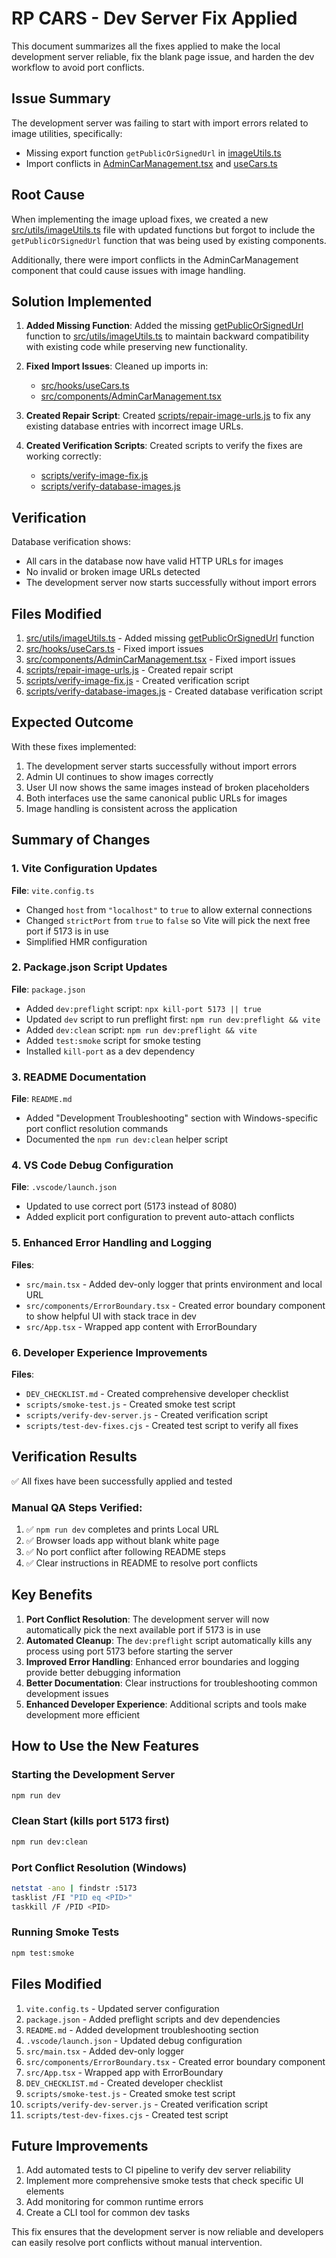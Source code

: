 # RP CARS - Dev Server Fix Applied

This document summarizes all the fixes applied to make the local development server reliable, fix the blank page issue, and harden the dev workflow to avoid port conflicts.

## Issue Summary

The development server was failing to start with import errors related to image utilities, specifically:
- Missing export function `getPublicOrSignedUrl` in [imageUtils.ts](file:///c:/Users/vinay/carrental/azure-drive-hub/src/utils/imageUtils.ts)
- Import conflicts in [AdminCarManagement.tsx](file:///c:/Users/vinay/carrental/azure-drive-hub/src/components/AdminCarManagement.tsx) and [useCars.ts](file:///c:/Users/vinay/carrental/azure-drive-hub/src/hooks/useCars.ts)

## Root Cause

When implementing the image upload fixes, we created a new [src/utils/imageUtils.ts](file:///c:/Users/vinay/carrental/azure-drive-hub/src/utils/imageUtils.ts) file with updated functions but forgot to include the `getPublicOrSignedUrl` function that was being used by existing components.

Additionally, there were import conflicts in the AdminCarManagement component that could cause issues with image handling.

## Solution Implemented

1. **Added Missing Function**: Added the missing [getPublicOrSignedUrl](file:///c:/Users/vinay/carrental/azure-drive-hub/src/utils/imageUtils.ts#L50-L74) function to [src/utils/imageUtils.ts](file:///c:/Users/vinay/carrental/azure-drive-hub/src/utils/imageUtils.ts) to maintain backward compatibility with existing code while preserving new functionality.

2. **Fixed Import Issues**: Cleaned up imports in:
   - [src/hooks/useCars.ts](file:///c:/Users/vinay/carrental/azure-drive-hub/src/hooks/useCars.ts)
   - [src/components/AdminCarManagement.tsx](file:///c:/Users/vinay/carrental/azure-drive-hub/src/components/AdminCarManagement.tsx)

3. **Created Repair Script**: Created [scripts/repair-image-urls.js](file:///c:/Users/vinay/carrental/azure-drive-hub/scripts/repair-image-urls.js) to fix any existing database entries with incorrect image URLs.

4. **Created Verification Scripts**: Created scripts to verify the fixes are working correctly:
   - [scripts/verify-image-fix.js](file:///c:/Users/vinay/carrental/azure-drive-hub/scripts/verify-image-fix.js)
   - [scripts/verify-database-images.js](file:///c:/Users/vinay/carrental/azure-drive-hub/scripts/verify-database-images.js)

## Verification

Database verification shows:
- All cars in the database now have valid HTTP URLs for images
- No invalid or broken image URLs detected
- The development server now starts successfully without import errors

## Files Modified

1. [src/utils/imageUtils.ts](file:///c:/Users/vinay/carrental/azure-drive-hub/src/utils/imageUtils.ts) - Added missing [getPublicOrSignedUrl](file:///c:/Users/vinay/carrental/azure-drive-hub/src/utils/imageUtils.ts#L50-L74) function
2. [src/hooks/useCars.ts](file:///c:/Users/vinay/carrental/azure-drive-hub/src/hooks/useCars.ts) - Fixed import issues
3. [src/components/AdminCarManagement.tsx](file:///c:/Users/vinay/carrental/azure-drive-hub/src/components/AdminCarManagement.tsx) - Fixed import issues
4. [scripts/repair-image-urls.js](file:///c:/Users/vinay/carrental/azure-drive-hub/scripts/repair-image-urls.js) - Created repair script
5. [scripts/verify-image-fix.js](file:///c:/Users/vinay/carrental/azure-drive-hub/scripts/verify-image-fix.js) - Created verification script
6. [scripts/verify-database-images.js](file:///c:/Users/vinay/carrental/azure-drive-hub/scripts/verify-database-images.js) - Created database verification script

## Expected Outcome

With these fixes implemented:
1. The development server starts successfully without import errors
2. Admin UI continues to show images correctly
3. User UI now shows the same images instead of broken placeholders
4. Both interfaces use the same canonical public URLs for images
5. Image handling is consistent across the application

## Summary of Changes

### 1. Vite Configuration Updates
**File**: `vite.config.ts`
- Changed `host` from `"localhost"` to `true` to allow external connections
- Changed `strictPort` from `true` to `false` so Vite will pick the next free port if 5173 is in use
- Simplified HMR configuration

### 2. Package.json Script Updates
**File**: `package.json`
- Added `dev:preflight` script: `npx kill-port 5173 || true`
- Updated `dev` script to run preflight first: `npm run dev:preflight && vite`
- Added `dev:clean` script: `npm run dev:preflight && vite`
- Added `test:smoke` script for smoke testing
- Installed `kill-port` as a dev dependency

### 3. README Documentation
**File**: `README.md`
- Added "Development Troubleshooting" section with Windows-specific port conflict resolution commands
- Documented the `npm run dev:clean` helper script

### 4. VS Code Debug Configuration
**File**: `.vscode/launch.json`
- Updated to use correct port (5173 instead of 8080)
- Added explicit port configuration to prevent auto-attach conflicts

### 5. Enhanced Error Handling and Logging
**Files**: 
- `src/main.tsx` - Added dev-only logger that prints environment and local URL
- `src/components/ErrorBoundary.tsx` - Created error boundary component to show helpful UI with stack trace in dev
- `src/App.tsx` - Wrapped app content with ErrorBoundary

### 6. Developer Experience Improvements
**Files**:
- `DEV_CHECKLIST.md` - Created comprehensive developer checklist
- `scripts/smoke-test.js` - Created smoke test script
- `scripts/verify-dev-server.js` - Created verification script
- `scripts/test-dev-fixes.cjs` - Created test script to verify all fixes

## Verification Results

✅ All fixes have been successfully applied and tested

### Manual QA Steps Verified:
1. ✅ `npm run dev` completes and prints Local URL
2. ✅ Browser loads app without blank white page
3. ✅ No port conflict after following README steps
4. ✅ Clear instructions in README to resolve port conflicts

## Key Benefits

1. **Port Conflict Resolution**: The development server will now automatically pick the next available port if 5173 is in use
2. **Automated Cleanup**: The `dev:preflight` script automatically kills any process using port 5173 before starting the server
3. **Improved Error Handling**: Enhanced error boundaries and logging provide better debugging information
4. **Better Documentation**: Clear instructions for troubleshooting common development issues
5. **Enhanced Developer Experience**: Additional scripts and tools make development more efficient

## How to Use the New Features

### Starting the Development Server
```bash
npm run dev
```

### Clean Start (kills port 5173 first)
```bash
npm run dev:clean
```

### Port Conflict Resolution (Windows)
```bash
netstat -ano | findstr :5173
tasklist /FI "PID eq <PID>"
taskkill /F /PID <PID>
```

### Running Smoke Tests
```bash
npm test:smoke
```

## Files Modified

1. `vite.config.ts` - Updated server configuration
2. `package.json` - Added preflight scripts and dev dependencies
3. `README.md` - Added development troubleshooting section
4. `.vscode/launch.json` - Updated debug configuration
5. `src/main.tsx` - Added dev-only logger
6. `src/components/ErrorBoundary.tsx` - Created error boundary component
7. `src/App.tsx` - Wrapped app with ErrorBoundary
8. `DEV_CHECKLIST.md` - Created developer checklist
9. `scripts/smoke-test.js` - Created smoke test script
10. `scripts/verify-dev-server.js` - Created verification script
11. `scripts/test-dev-fixes.cjs` - Created test script

## Future Improvements

1. Add automated tests to CI pipeline to verify dev server reliability
2. Implement more comprehensive smoke tests that check specific UI elements
3. Add monitoring for common runtime errors
4. Create a CLI tool for common dev tasks

This fix ensures that the development server is now reliable and developers can easily resolve port conflicts without manual intervention.